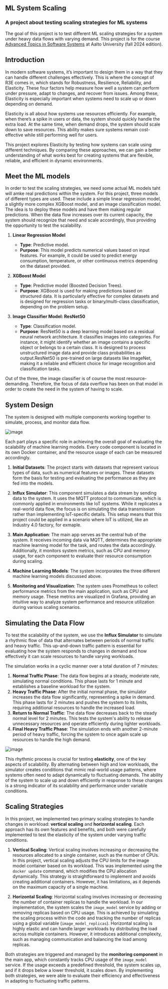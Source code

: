 ## ML System Scaling

### A project about testing scaling strategies for ML systems

The goal of this project is to test different ML scaling strategies for a system under heavy data flows with varying demand. This project is for the course [Advanced Topics in Software Systems](https://github.com/rdsea/sys4bigml) at Aalto University (fall 2024 edition).

## Introduction
  
In modern software systems, it’s important to design them in a way that they can handle different challenges effectively. This is where the concept of R3E comes in, which stands for Robustness, Resilience, Reliability, and Elasticity. These four factors help measure how well a system can perform under pressure, adapt to changes, and recover from issues. Among these, Elasticity is especially important when systems need to scale up or down depending on demand.

Elasticity is all about how systems use resources efficiently. For example, when there’s a spike in users or data, the system should quickly handle the extra load. At the same time, when demand drops, the system should scale down to save resources. This ability makes sure systems remain cost-effective while still performing well for users.
  
This project explores Elasticity by testing how systems can scale using different techniques. By comparing these approaches, we can gain a better understanding of what works best for creating systems that are flexible, reliable, and efficient in dynamic environments.

## Meet the ML models

In order to test the scaling strategies, we need some actual ML models taht will amke real predictions within the system. For this project, three models of different types are used. These include a simple linear regression model, a slightly more complex XGBoost model, and an image classification model. The idea is to deploy these models and have them making regular predictions. When the data flow increases over its current capacity, the system should recognize that need and scale accordingly, thus providing the opportunity to test the scalability.

1. **Linear Regression Model**  
   - **Type**: Predictive model.  
   - **Purpose**: This model predicts numerical values based on input features. For example, it could be used to predict energy consumption, temperature, or other continuous metrics depending on the dataset provided.  

2. **XGBoost Model**  
   - **Type**: Predictive model (Boosted Decision Trees).  
   - **Purpose**: XGBoost is used for making predictions based on structured data. It is particularly effective for complex datasets and is designed for regression tasks or binary/multi-class classification, depending on the problem setup.  

3. **Image Classifier Model: ResNet50**  
   - **Type**: Classification model.  
   - **Purpose**: ResNet50 is a deep learning model based on a residual neural network architecture. It classifies images into categories. For instance, it might identify whether an image contains a specific object or belongs to a certain class. It is designed to process unstructured image data and provide class probabilities as output.ResNet50 is pre-trained on large datasets like ImageNet, making it a reliable and efficient choice for image recognition and classification tasks.

Out of the three, the image classifier is of course the most resource-demanding. Therefore, the focus of data overflow has been on that model in order to create the need in the system of having to scale.

## System Design

The system is designed with multiple components working together to simulate, process, and monitor data flow.

![image](https://github.com/user-attachments/assets/08152b88-06b9-4016-acb3-a8406465d7aa)

Each part plays a specific role in achieving the overall goal of evaluating the scalability of machine learning models. Every code component is located in its own Docker container, and the resource usage of each can be measured accordingly.

1. **Initial Datasets**: The project starts with datasets that represent various types of data, such as numerical features or images. These datasets form the basis for testing and evaluating the performance as they are fed into the models.

2. **Influx Simulator**: This component simulates a data stream by sending data to the system. It uses the MQTT protocol to communicate, which is commonly applied in environments like IoT systems. While it replicates a real-world data flow, the focus is on simulating the data transmission rather than implementing IoT-specific details. This setup means that this project could be applied in a scenario where IoT is utilized, like an Industry 4.0 factory, for exmaple.

3. **Main Application**: The main app serves as the central hub of the system. It receives incoming data via MQTT, determines the appropriate machine learning model for the task, and routes the data accordingly. Additionally, it monitors system metrics, such as CPU and memory usage, for each component to evaluate their resource consumption during scaling.

4. **Machine Learning Models**: The system incorporates the three different machine learning models discussed above.

5. **Monitoring and Visualization**: The system uses Prometheus to collect performance metrics from the main application, such as CPU and memory usage. These metrics are visualized in Grafana, providing an intuitive way to analyze system performance and resource utilization during various scaling scenarios.

## Simulating the Data Flow

To test the scalability of the system, we use the **Influx Simulator** to simulate a rhythmic flow of data that alternates between periods of normal traffic and heavy traffic. This up-and-down traffic pattern is essential for evaluating how the system responds to changes in demand and how effectively it can scale resources to handle varying workloads.

The simulation works in a cyclic manner over a total duration of 7 minutes:
1. **Normal Traffic Phase**: The data flow begins at a steady, moderate rate, simulating normal conditions. This phase lasts for 1 minute and establishes a baseline workload for the system.
2. **Heavy Traffic Phase**: After the initial normal phase, the simulator increases the data flow significantly, representing a spike in demand. This phase lasts for 2 minutes and pushes the system to its limits, requiring additional resources to handle the increased load.
3. **Return to Normal Traffic**: The data flow decreases back to the steady normal level for 2 minutes. This tests the system's ability to release unnecessary resources and operate efficiently during lighter workloads.
4. **Final Heavy Traffic Phase**: The simulation ends with another 2-minute period of heavy traffic, forcing the system to once again scale up resources to handle the high demand.

![image](https://github.com/user-attachments/assets/50647518-728a-4c9b-8dcf-f25d8d5336c4)

This rhythmic process is crucial for testing **elasticity**, one of the key aspects of scalability. By alternating between high and low workloads, the simulator creates conditions that mimic real-world usage patterns, where systems often need to adapt dynamically to fluctuating demands. The ability of the system to scale up and down efficiently in response to these changes is a strong indicator of its scalability and performance under variable conditions.

## Scaling Strategies

In this project, we implemented two primary scaling strategies to handle changes in workload: **vertical scaling** and **horizontal scaling**. Each approach has its own features and benefits, and both were carefully implemented to test the elasticity of the system under varying traffic conditions.

1. **Vertical Scaling**:
   Vertical scaling involves increasing or decreasing the resources allocated to a single container, such as the number of CPUs. In this project, vertical scaling adjusts the CPU limits for the image model container based on its workload. This was implemented using the `docker update` command, which modifies the CPU allocation dynamically. This strategy is straightforward to implement and avoids creating additional containers. However, it has limitations, as it depends on the maximum capacity of a single machine.

2. **Horizontal Scaling**:
   Horizontal scaling involves increasing or decreasing the number of container replicas to handle the workload. In our implementation, the system scales the `image_model` service by adding or removing replicas based on CPU usage. This is achieved by simulating the scaling process within the code and tracking the number of replicas using a global variable (`image_model_replicas`). Horizontal scaling is highly elastic and can handle larger workloads by distributing the load across multiple containers. However, it introduces additional complexity, such as managing communication and balancing the load among replicas.

Both strategies are triggered and managed by the **monitoring component** in the main app, which constantly tracks CPU usage of the `image_model` service. If the usage exceeds a predefined threshold, the system scales up, and if it drops below a lower threshold, it scales down. By implementing both strategies, we were able to evaluate their efficiency and effectiveness in adapting to fluctuating traffic patterns.

